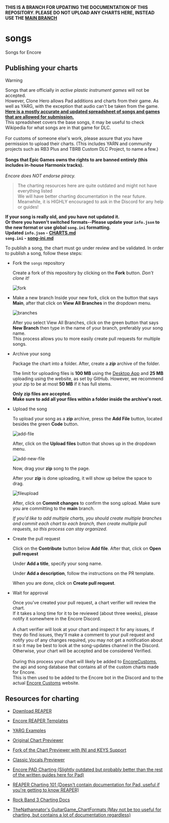 **THIS IS A BRANCH FOR UPDATING THE DOCUMENTATION OF THIS REPOSITORY. PLEASE DO NOT UPLOAD ANY CHARTS HERE, INSTEAD USE THE [MAIN BRANCH](https://github.com/Encore-Developers/songs/tree/main)**
# songs
Songs for Encore

## Publishing your charts

> [!WARNING]
> Songs that are officially in *active plastic instrument games* will not be accepted. <br> However, Clone Hero allows Pad additions and charts from their game. As well as YARG, with the exception that audio can't be taken from the game.
> [**Here is a mostly accurate and updated spreadsheet of songs and games that are allowed for submission.**](https://docs.google.com/spreadsheets/d/13Lln7bpex5GBVCaxTNHuTOL8PQlWL-6tm8KLPTnLJqI/edit?usp=sharing) <br> This spreadsheet covers the base songs, it may be useful to check Wikipedia for what songs are in that game for DLC. <br><br> For customs of someone else's work, please assure that you have permission to upload their charts. (This includes YARN and community projects such as RB3 Plus and TBRB Custom DLC Project, to name a few.) <br><br>
> **Songs that Epic Games owns the rights to are banned entirely (this includes in-house Harmonix tracks).** <br><br>
> *Encore does NOT endorse piracy.*

> The charting resources here are quite outdated and might not have everything listed<br>
> We will have better charting documentation in the near future.<br>
> Meanwhile, it is HIGHLY encouraged to ask in the Discord for any help or guides!


**If your song is really old, and you have not updated it. <br> Or there you haven't switched formats--Please update your `info.json` to the new format or use global `song.ini` formatting. <br> Updated `info.json` - [CHARTS.md](https://github.com/Encore-Developers/Encore/blob/main/CHARTS.md) <br> `song.ini` - [song-ini.md]()**

To publish a song, the chart must go under review and be validated.
In order to publish a song, follow these steps:

- Fork the `songs` repository

    Create a fork of this repository by clicking on the **Fork** button. *Don't clone it!*

    ![fork](images/fork.png)

- Make a new branch
    Inside your new fork, click on the button that says **Main**, after that click on **View All Branches** in the dropdown menu. <br>
    
    ![branches](images/selectbranch.png)
    
    After you select View All Branches, click on the green button that says **New Branch** then type in the name of your branch, preferably your song name. <br> This process allows you to more easily create pull requests for multiple songs.

- Archive your song
    
    Package the chart into a folder. After, create a ***zip*** archive of the folder.

    The limit for uploading files is **100 MB** using the [Desktop App](https://desktop.github.com/download/) and **25 MB** uploading using the website, as set by GitHub. However, we recommend your zip to be at most **50 MB** if it has full stems.

    **Only zip files are accepted. <br> Make sure to add all your files within a folder inside the archive's root.**

- Upload the song

    To upload your song as a **zip** archive, press the **Add File** button, located besides the green **Code** button.

    ![add-file](images/add-file.png)

    After, click on the **Upload files** button that shows up in the dropdown menu.

    ![add-new-file](images/add-new-file.png)

    Now, drag your **zip** song to the page.

    After your **zip** is done uploading, it will show up below the space to drag.

    ![fileupload](images/fileupload.png)

    After, click on **Commit changes** to confirm the song upload. Make sure you are committing to the **main** branch.

    *If you'd like to add multiple charts, you should create multiple branches and commit each chart to each branch, then create multiple pull requests, so this process can stay organized.*

- Create the pull request

    Click on the **Contribute** button below **Add file**. After that, click on **Open pull request**

    Under **Add a title**, specify your song name.

    Under **Add a description**, follow the instructions on the PR template.

    When you are done, click on **Create pull request**.

- Wait for approval

    Once you've created your pull request, a chart verifier will review the chart. <br> If it takes a long time for it to be reviewed (about three weeks), please notify it somewhere in the Encore Discord. <br><br>
    A chart verifier will look at your chart and inspect it for any issues, if they do find issues, they'll make a comment to your pull request and notify you of any changes required, you may not get a notification about it so it may be best to look at the song-updates channel in the Discord.<br>
    Otherwise, your chart will be accepted and be considered Verified.<br><br>
    During this process your chart will likely be added to [EncoreCustoms](https://github.com/Encore-Developers/EncoreCustoms), the api and song database that contains all of the custom charts made for Encore. <br> This is then used to be added to the Encore bot in the Discord and to the actual [Encore Customs](https://encore-developers.github.io/EncoreCustoms/) website.

## Resources for charting

- [Download REAPER](https://www.reaper.fm/download.php)

- [Encore REAPER Templates](https://drive.google.com/drive/folders/1AHLTynTHwzVogv2hT5UmN7Lzx24hWXrW?usp=drive_link)

- [YARG Examples](https://github.com/shadowflower64/yarg-examples/tree/main)



- [Original Chart Previewer](https://github.com/NarrikSynthfox/EncorePreviewer)

- [Fork of the Chart Previewer with INI and KEYS Support](https://github.com/WowItsOnlyConnor/EncorePreviewerINI)

- [Classic Vocals Previewer](https://github.com/tposejank/EncoreVocalPreview)



- [Encore PAD Charting (Slightly outdated but probably better than the rest of the written guides here for Pad)](https://docs.google.com/document/d/1Xqi_IR-FYI-PplGYDTO0HWMW_VGBshPFfFgZkps1tRk/edit?usp=sharing)

- [REAPER Charting 101 (Doesn't contain documentation for Pad, useful if you're getting to know REAPER)](https://docs.google.com/document/d/1b7KcHJ5uX-jcAjeRTStJRxcEvZ5ohYNOeVvezG03vwA/edit#heading=h.u8vd9w9b6n0y)

- [Rock Band 3 Charting Docs](http://docs.c3universe.com/rbndocs/index.php?title=Authoring)

- [TheNathannator's GuitarGame_ChartFormats (May not be too useful for charting, but contains a lot of documentation regardless)](https://github.com/TheNathannator/GuitarGame_ChartFormats)




